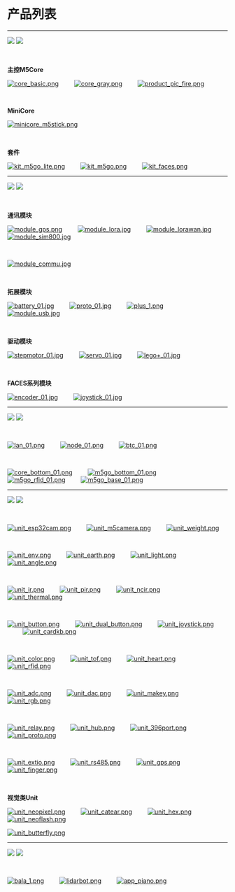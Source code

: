 # 产品列表

***
<img src='assets/img/product_pics/1.jpg'> <img src='assets/img/product_pics/cores.png'>

&nbsp;

**主控M5Core**

[![core_basic.png](http://m5-docs.oss-cn-shenzhen.aliyuncs.com/assets/img/product_pics/homepage_picture/core/core_basic_01.png)](zh_CN/core/basic)&nbsp;&nbsp;&nbsp;&nbsp;&nbsp;&nbsp;&nbsp;&nbsp;&nbsp;[![core_gray.png](http://m5-docs.oss-cn-shenzhen.aliyuncs.com/assets/img/product_pics/homepage_picture/core/core_gray_01.png)](zh_CN/core/gray)&nbsp;&nbsp;&nbsp;&nbsp;&nbsp;&nbsp;&nbsp;&nbsp;&nbsp;[![product_pic_fire.png](http://m5-docs.oss-cn-shenzhen.aliyuncs.com/assets/img/product_pics/homepage_picture/core/core_fire_01.png)](zh_CN/core/fire)

<!-- &nbsp; &nbsp; &nbsp; 基础版M5Core&nbsp; &nbsp; &nbsp; &nbsp; &nbsp; &nbsp; &nbsp; 灰色升级版M5Core&nbsp; &nbsp; &nbsp; &nbsp; &nbsp; &nbsp; &nbsp; 红色升级版M5Core -->

&nbsp;

**MiniCore**

[![minicore_m5stick.png](http://m5-docs.oss-cn-shenzhen.aliyuncs.com/assets/img/product_pics/homepage_picture/core/core_m5stick_01.png)](zh_CN/core/m5stick)

<!-- &nbsp; &nbsp; &nbsp; 基础版Stick -->

&nbsp;

**套件**

[![kit_m5go_lite.png](http://m5-docs.oss-cn-shenzhen.aliyuncs.com/assets/img/product_pics/homepage_picture/core/kit_m5go_lite_01.png)](zh_CN/core/m5go_lite)&nbsp;&nbsp;&nbsp;&nbsp;&nbsp;&nbsp;&nbsp;&nbsp;&nbsp;[![kit_m5go.png](http://m5-docs.oss-cn-shenzhen.aliyuncs.com/assets/img/product_pics/homepage_picture/core/kit_m5go_01.png)](zh_CN/core/m5go)&nbsp;&nbsp;&nbsp;&nbsp;&nbsp;&nbsp;&nbsp;&nbsp;&nbsp;[![kit_faces.png](http://m5-docs.oss-cn-shenzhen.aliyuncs.com/assets/img/product_pics/homepage_picture/core/kit_faces_01.png)](zh_CN/core/face_kit)

<!-- M5GO物联网开发套件&nbsp; &nbsp; &nbsp; &nbsp; &nbsp; &nbsp; &nbsp; FACES套件 -->

***

<img src='assets/img/product_pics/2.jpg'> <img src='assets/img/product_pics/module.png'>

&nbsp;

**通讯模块**

[![module_gps.png](http://m5-docs.oss-cn-shenzhen.aliyuncs.com/assets/img/product_pics/homepage_picture/module/module_gps_01.png)](zh_CN/module/gps)&nbsp;&nbsp;&nbsp;&nbsp;&nbsp;&nbsp;&nbsp;&nbsp;&nbsp;[![module_lora.jpg](http://m5-docs.oss-cn-shenzhen.aliyuncs.com/assets/img/product_pics/homepage_picture/module/module_lora_01.png)](zh_CN/module/lora)&nbsp;&nbsp;&nbsp;&nbsp;&nbsp;&nbsp;&nbsp;&nbsp;&nbsp;[![module_lorawan.jpg](http://m5-docs.oss-cn-shenzhen.aliyuncs.com/assets/img/product_pics/homepage_picture/module/module_lorawan_01.png)](zh_CN/module/lorawan)&nbsp;&nbsp;&nbsp;&nbsp;&nbsp;&nbsp;&nbsp;&nbsp;&nbsp;[![module_sim800.jpg](http://m5-docs.oss-cn-shenzhen.aliyuncs.com/assets/img/product_pics/homepage_picture/module/module_sim800_01.png)](zh_CN/module/sim800)

 <!-- &nbsp; GPS定位导航模块&nbsp; &nbsp; &nbsp; &nbsp; &nbsp; &nbsp; &nbsp; &nbsp; Lora节点模块 -->

&nbsp;

[![module_commu.jpg](http://m5-docs.oss-cn-shenzhen.aliyuncs.com/assets/img/product_pics/homepage_picture/module/module_commu_01.png)](zh_CN/module/commu)

&nbsp;

**拓展模块**

[![battery_01.jpg](http://m5-docs.oss-cn-shenzhen.aliyuncs.com/assets/img/product_pics/homepage_picture/module/module_battery_01.png)](zh_CN/module/battery)&nbsp;&nbsp;&nbsp;&nbsp;&nbsp;&nbsp;&nbsp;&nbsp;&nbsp;[![proto_01.jpg](http://m5-docs.oss-cn-shenzhen.aliyuncs.com/assets/img/product_pics/homepage_picture/module/module_proto_01.png)](zh_CN/module/proto)&nbsp;&nbsp;&nbsp;&nbsp;&nbsp;&nbsp;&nbsp;&nbsp;&nbsp;[![plus_1.png](http://m5-docs.oss-cn-shenzhen.aliyuncs.com/assets/img/product_pics/homepage_picture/module/module_plus_01.png)](zh_CN/module/plus)&nbsp;&nbsp;&nbsp;&nbsp;&nbsp;&nbsp;&nbsp;&nbsp;&nbsp;[![module_usb.jpg](http://m5-docs.oss-cn-shenzhen.aliyuncs.com/assets/img/product_pics/homepage_picture/module/module_usb_01.png)](zh_CN/module/usb)

&nbsp;

**驱动模块**

[![stepmotor_01.jpg](http://m5-docs.oss-cn-shenzhen.aliyuncs.com/assets/img/product_pics/homepage_picture/module/module_stepmotor_01.png)](zh_CN/module/stepmotor)&nbsp;&nbsp;&nbsp;&nbsp;&nbsp;&nbsp;&nbsp;&nbsp;&nbsp;[![servo_01.jpg](http://m5-docs.oss-cn-shenzhen.aliyuncs.com/assets/img/product_pics/homepage_picture/module/module_servo_01.png)](zh_CN/module/servo)&nbsp;&nbsp;&nbsp;&nbsp;&nbsp;&nbsp;&nbsp;&nbsp;&nbsp;[![lego+_01.jpg](http://m5-docs.oss-cn-shenzhen.aliyuncs.com/assets/img/product_pics/homepage_picture/module/module_lego_plus_01.png)](zh_CN/module/lego_plus)

&nbsp;

**FACES系列模块**

[![encoder_01.jpg](http://m5-docs.oss-cn-shenzhen.aliyuncs.com/assets/img/product_pics/homepage_picture/module/module_encoder_01.png)](zh_CN/module/encoder)&nbsp;&nbsp;&nbsp;&nbsp;&nbsp;&nbsp;&nbsp;&nbsp;&nbsp;[![joystick_01.jpg](http://m5-docs.oss-cn-shenzhen.aliyuncs.com/assets/img/product_pics/homepage_picture/module/module_joystick_01.png)](zh_CN/module/joystick)

***

<img src='assets/img/product_pics/5.jpg'> <img src='assets/img/product_pics/bases.png'>

&nbsp;

[![lan_01.png](http://m5-docs.oss-cn-shenzhen.aliyuncs.com/assets/img/product_pics/homepage_picture/base/base_lan_01.png)](zh_CN/base/lan_base)&nbsp;&nbsp;&nbsp;&nbsp;&nbsp;&nbsp;&nbsp;&nbsp;&nbsp;[![node_01.png](http://m5-docs.oss-cn-shenzhen.aliyuncs.com/assets/img/product_pics/homepage_picture/base/base_node_01.png)](zh_CN/base/node_base)&nbsp;&nbsp;&nbsp;&nbsp;&nbsp;&nbsp;&nbsp;&nbsp;&nbsp;[![btc_01.png](http://m5-docs.oss-cn-shenzhen.aliyuncs.com/assets/img/product_pics/homepage_picture/base/base_btc_01.png)](zh_CN/base/btc_base)&nbsp;&nbsp;&nbsp;&nbsp;&nbsp;&nbsp;&nbsp;&nbsp;&nbsp;

&nbsp;

[![core_bottom_01.png](http://m5-docs.oss-cn-shenzhen.aliyuncs.com/assets/img/product_pics/homepage_picture/base/base_core_bottom_01.png)](zh_CN/base/core_bottom)&nbsp;&nbsp;&nbsp;&nbsp;&nbsp;&nbsp;&nbsp;&nbsp;&nbsp;[![m5go_bottom_01.png](http://m5-docs.oss-cn-shenzhen.aliyuncs.com/assets/img/product_pics/homepage_picture/base/base_m5go_bottom_01.png)](zh_CN/base/m5go_bottom)&nbsp;&nbsp;&nbsp;&nbsp;&nbsp;&nbsp;&nbsp;&nbsp;&nbsp;[![m5go_rfid_01.png](http://m5-docs.oss-cn-shenzhen.aliyuncs.com/assets/img/product_pics/homepage_picture/base/base_m5go_rfid_01.png)](zh_CN/base/m5go_rfid)&nbsp;&nbsp;&nbsp;&nbsp;&nbsp;&nbsp;&nbsp;&nbsp;&nbsp;[![m5go_base_01.png](http://m5-docs.oss-cn-shenzhen.aliyuncs.com/assets/img/product_pics/homepage_picture/base/base_m5go_base_01.png)](zh_CN/base/m5go_charger)

<!-- [![plc_01.png](http://m5-docs.oss-cn-shenzhen.a-liyuncs.com/assets/img/product_pics/homepage_picture/base/base_gps_01.png)](zh_CN/base/plc_base) -->

***

<img src='assets/img/product_pics/3.jpg'> <img src='assets/img/product_pics/unit.png'>

&nbsp;

[![unit_esp32cam.png](http://m5-docs.oss-cn-shenzhen.aliyuncs.com/assets/img/product_pics/homepage_picture/unit/unit_esp32cam_01.png)](zh_CN/unit/esp32cam)&nbsp;&nbsp;&nbsp;&nbsp;&nbsp;&nbsp;&nbsp;&nbsp;&nbsp;[![unit_m5camera.png](http://m5-docs.oss-cn-shenzhen.aliyuncs.com/assets/img/product_pics/homepage_picture/unit/unit_m5camera_01.png)](zh_CN/unit/m5camera)&nbsp;&nbsp;&nbsp;&nbsp;&nbsp;&nbsp;&nbsp;&nbsp;&nbsp;[![unit_weight.png](http://m5-docs.oss-cn-shenzhen.aliyuncs.com/assets/img/product_pics/homepage_picture/unit/unit_weight_01.png)](zh_CN/unit/weight)

&nbsp;

[![unit_env.png](http://m5-docs.oss-cn-shenzhen.aliyuncs.com/assets/img/product_pics/homepage_picture/unit/unit_env_01.png)](zh_CN/unit/env)&nbsp;&nbsp;&nbsp;&nbsp;&nbsp;&nbsp;&nbsp;&nbsp;&nbsp;[![unit_earth.png](http://m5-docs.oss-cn-shenzhen.aliyuncs.com/assets/img/product_pics/homepage_picture/unit/unit_earth_01.png)](zh_CN/unit/earth)&nbsp;&nbsp;&nbsp;&nbsp;&nbsp;&nbsp;&nbsp;&nbsp;&nbsp;[![unit_light.png](http://m5-docs.oss-cn-shenzhen.aliyuncs.com/assets/img/product_pics/homepage_picture/unit/unit_light_01.png)](zh_CN/unit/light)&nbsp;&nbsp;&nbsp;&nbsp;&nbsp;&nbsp;&nbsp;&nbsp;&nbsp;[![unit_angle.png](http://m5-docs.oss-cn-shenzhen.aliyuncs.com/assets/img/product_pics/homepage_picture/unit/unit_angle_01.png)](zh_CN/unit/angle)

&nbsp;

[![unit_ir.png](http://m5-docs.oss-cn-shenzhen.aliyuncs.com/assets/img/product_pics/homepage_picture/unit/unit_ir_01.png)](zh_CN/unit/ir)&nbsp;&nbsp;&nbsp;&nbsp;&nbsp;&nbsp;&nbsp;&nbsp;&nbsp;[![unit_pir.png](http://m5-docs.oss-cn-shenzhen.aliyuncs.com/assets/img/product_pics/homepage_picture/unit/unit_pir_01.png)](zh_CN/unit/pir)&nbsp;&nbsp;&nbsp;&nbsp;&nbsp;&nbsp;&nbsp;&nbsp;&nbsp;[![unit_ncir.png](http://m5-docs.oss-cn-shenzhen.aliyuncs.com/assets/img/product_pics/homepage_picture/unit/unit_ncir_01.png)](zh_CN/unit/ncir)&nbsp;&nbsp;&nbsp;&nbsp;&nbsp;&nbsp;&nbsp;&nbsp;&nbsp;[![unit_thermal.png](http://m5-docs.oss-cn-shenzhen.aliyuncs.com/assets/img/product_pics/homepage_picture/unit/unit_thermal_01.png)](zh_CN/unit/thermal)

&nbsp;

[![unit_button.png](http://m5-docs.oss-cn-shenzhen.aliyuncs.com/assets/img/product_pics/homepage_picture/unit/unit_button_01.png)](zh_CN/unit/button)&nbsp;&nbsp;&nbsp;&nbsp;&nbsp;&nbsp;&nbsp;&nbsp;&nbsp;[![unit_dual_button.png](http://m5-docs.oss-cn-shenzhen.aliyuncs.com/assets/img/product_pics/homepage_picture/unit/unit_dual_button_01.png)](zh_CN/unit/dual_button)&nbsp;&nbsp;&nbsp;&nbsp;&nbsp;&nbsp;&nbsp;&nbsp;&nbsp;[![unit_joystick.png](http://m5-docs.oss-cn-shenzhen.aliyuncs.com/assets/img/product_pics/homepage_picture/unit/unit_joystick_01.png)](zh_CN/unit/joystick)&nbsp;&nbsp;&nbsp;&nbsp;&nbsp;&nbsp;&nbsp;&nbsp;&nbsp;[![unit_cardkb.png](http://m5-docs.oss-cn-shenzhen.aliyuncs.com/assets/img/product_pics/homepage_picture/unit/unit_cardkb_01.png)](zh_CN/unit/cardkb)

&nbsp;

[![unit_color.png](http://m5-docs.oss-cn-shenzhen.aliyuncs.com/assets/img/product_pics/homepage_picture/unit/unit_color_01.png)](zh_CN/unit/color)&nbsp;&nbsp;&nbsp;&nbsp;&nbsp;&nbsp;&nbsp;&nbsp;&nbsp;[![unit_tof.png](http://m5-docs.oss-cn-shenzhen.aliyuncs.com/assets/img/product_pics/homepage_picture/unit/unit_tof_01.png)](zh_CN/unit/tof)&nbsp;&nbsp;&nbsp;&nbsp;&nbsp;&nbsp;&nbsp;&nbsp;&nbsp;[![unit_heart.png](http://m5-docs.oss-cn-shenzhen.aliyuncs.com/assets/img/product_pics/homepage_picture/unit/unit_heart_01.png)](zh_CN/unit/heart)&nbsp;&nbsp;&nbsp;&nbsp;&nbsp;&nbsp;&nbsp;&nbsp;&nbsp;[![unit_rfid.png](http://m5-docs.oss-cn-shenzhen.aliyuncs.com/assets/img/product_pics/homepage_picture/unit/unit_rfid_01.png)](zh_CN/unit/rfid)

&nbsp;

[![unit_adc.png](http://m5-docs.oss-cn-shenzhen.aliyuncs.com/assets/img/product_pics/homepage_picture/unit/unit_adc_01.png)](zh_CN/unit/adc)&nbsp;&nbsp;&nbsp;&nbsp;&nbsp;&nbsp;&nbsp;&nbsp;&nbsp;[![unit_dac.png](http://m5-docs.oss-cn-shenzhen.aliyuncs.com/assets/img/product_pics/homepage_picture/unit/unit_dac_01.png)](zh_CN/unit/dac)&nbsp;&nbsp;&nbsp;&nbsp;&nbsp;&nbsp;&nbsp;&nbsp;&nbsp;[![unit_makey.png](http://m5-docs.oss-cn-shenzhen.aliyuncs.com/assets/img/product_pics/homepage_picture/unit/unit_makey_01.png)](zh_CN/unit/makey)&nbsp;&nbsp;&nbsp;&nbsp;&nbsp;&nbsp;&nbsp;&nbsp;&nbsp;[![unit_rgb.png](http://m5-docs.oss-cn-shenzhen.aliyuncs.com/assets/img/product_pics/homepage_picture/unit/unit_rgb_01.png)](zh_CN/unit/rgb)


&nbsp;

[![unit_relay.png](http://m5-docs.oss-cn-shenzhen.aliyuncs.com/assets/img/product_pics/homepage_picture/unit/unit_relay_01.png)](zh_CN/unit/relay)&nbsp;&nbsp;&nbsp;&nbsp;&nbsp;&nbsp;&nbsp;&nbsp;&nbsp;[![unit_hub.png](http://m5-docs.oss-cn-shenzhen.aliyuncs.com/assets/img/product_pics/homepage_picture/unit/unit_hub_01.png)](zh_CN/unit/hub)&nbsp;&nbsp;&nbsp;&nbsp;&nbsp;&nbsp;&nbsp;&nbsp;&nbsp;[![unit_396port.png](http://m5-docs.oss-cn-shenzhen.aliyuncs.com/assets/img/product_pics/homepage_picture/unit/unit_396port_01.png)](zh_CN/unit/396port)&nbsp;&nbsp;&nbsp;&nbsp;&nbsp;&nbsp;&nbsp;&nbsp;&nbsp;[![unit_proto.png](http://m5-docs.oss-cn-shenzhen.aliyuncs.com/assets/img/product_pics/homepage_picture/unit/unit_proto_01.png)](zh_CN/unit/proto)

&nbsp;

[![unit_extio.png](http://m5-docs.oss-cn-shenzhen.aliyuncs.com/assets/img/product_pics/homepage_picture/unit/unit_extio_01.png)](zh_CN/unit/extio)&nbsp;&nbsp;&nbsp;&nbsp;&nbsp;&nbsp;&nbsp;&nbsp;&nbsp;[![unit_rs485.png](http://m5-docs.oss-cn-shenzhen.aliyuncs.com/assets/img/product_pics/homepage_picture/unit/unit_rs485_01.png)](zh_CN/unit/rs485)&nbsp;&nbsp;&nbsp;&nbsp;&nbsp;&nbsp;&nbsp;&nbsp;&nbsp;[![unit_gps.png](http://m5-docs.oss-cn-shenzhen.aliyuncs.com/assets/img/product_pics/homepage_picture/unit/unit_gps_01.png)](zh_CN/unit/gps)&nbsp;&nbsp;&nbsp;&nbsp;&nbsp;&nbsp;&nbsp;&nbsp;&nbsp;[![unit_finger.png](http://m5-docs.oss-cn-shenzhen.aliyuncs.com/assets/img/product_pics/homepage_picture/unit/unit_finger_01.png)](zh_CN/unit/finger)

&nbsp;

**视觉类Unit**

[![unit_neopixel.png](http://m5-docs.oss-cn-shenzhen.aliyuncs.com/assets/img/product_pics/homepage_picture/unit/unit_neopixel_01.png)](zh_CN/unit/neopixel)&nbsp;&nbsp;&nbsp;&nbsp;&nbsp;&nbsp;&nbsp;&nbsp;&nbsp;[![unit_catear.png](http://m5-docs.oss-cn-shenzhen.aliyuncs.com/assets/img/product_pics/homepage_picture/unit/unit_catear_01.png)](zh_CN/unit/catear)&nbsp;&nbsp;&nbsp;&nbsp;&nbsp;&nbsp;&nbsp;&nbsp;&nbsp;[![unit_hex.png](http://m5-docs.oss-cn-shenzhen.aliyuncs.com/assets/img/product_pics/homepage_picture/unit/unit_hex_01.png)](zh_CN/unit/hex)&nbsp;&nbsp;&nbsp;&nbsp;&nbsp;&nbsp;&nbsp;&nbsp;&nbsp;[![unit_neoflash.png](http://m5-docs.oss-cn-shenzhen.aliyuncs.com/assets/img/product_pics/homepage_picture/unit/unit_neoflash_01.png)](zh_CN/unit/neoflash)

[![unit_butterfly.png](http://m5-docs.oss-cn-shenzhen.aliyuncs.com/assets/img/product_pics/homepage_picture/unit/unit_butterfly_01.png)](zh_CN/unit/butterfly)

<!-- [![unit_catear.png](http://m5-docs.oss-cn-shenzhen.aliyuncs.com/assets/img/product_pics/homepage_picture/unit/unit_catear_01.png)](zh_CN/unit/catear)&nbsp;&nbsp;&nbsp;&nbsp;&nbsp;&nbsp;&nbsp;&nbsp;&nbsp; -->

***

<img src='assets/img/product_pics/4.jpg'> <img src='assets/img/product_pics/application.png'>

&nbsp;

[![bala_1.png](http://m5-docs.oss-cn-shenzhen.aliyuncs.com/assets/img/product_pics/homepage_picture/app/app_bala_01.png)](zh_CN/app/bala)&nbsp;&nbsp;&nbsp;&nbsp;&nbsp;&nbsp;&nbsp;&nbsp;&nbsp;[![lidarbot.png](http://m5-docs.oss-cn-shenzhen.aliyuncs.com/assets/img/product_pics/homepage_picture/app/app_lidarbot_01.png)](zh_CN/app/lidarbot)&nbsp;&nbsp;&nbsp;&nbsp;&nbsp;&nbsp;&nbsp;&nbsp;&nbsp;[![app_piano.png](http://m5-docs.oss-cn-shenzhen.aliyuncs.com/assets/img/product_pics/homepage_picture/app/app_piano_01.png)](zh_CN/app/piano)&nbsp;&nbsp;&nbsp;&nbsp;&nbsp;&nbsp;&nbsp;&nbsp;&nbsp;

<!-- [![app_flir.png](http://m5-docs.oss-cn-shenzhen.aliyuncs.com/assets/img/product_pics/homepage_picture/app/app_flir_01.png)](zh_CN/app/flir) -->


<!-- <img src='assets/img/product_pics/6.jpg'> <img src='assets/img/product_pics/tool.png'>

* [M5Stack USB Downloader](zh_CN/tool/usb_downloader) -->

<!-- GitHub Buttons -->
<script async defer src="https://buttons.github.io/buttons.js"></script>
